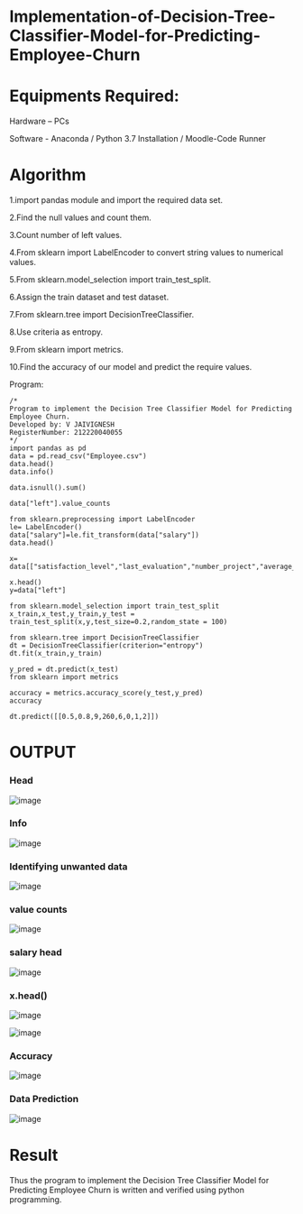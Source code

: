 # Implementation-of-Decision-Tree-Classifier-Model-for-Predicting-Employee-Churn

# Equipments Required:
Hardware – PCs

Software - Anaconda / Python 3.7 Installation / Moodle-Code Runner

# Algorithm

1.import pandas module and import the required data set.

2.Find the null values and count them.

3.Count number of left values.

4.From sklearn import LabelEncoder to convert string values to numerical values.

5.From sklearn.model_selection import train_test_split.

6.Assign the train dataset and test dataset.

7.From sklearn.tree import DecisionTreeClassifier.

8.Use criteria as entropy.

9.From sklearn import metrics.

10.Find the accuracy of our model and predict the require values.


Program:
```
/*
Program to implement the Decision Tree Classifier Model for Predicting Employee Churn.
Developed by: V JAIVIGNESH
RegisterNumber: 212220040055
*/
import pandas as pd
data = pd.read_csv("Employee.csv")
data.head()
data.info()

data.isnull().sum()

data["left"].value_counts

from sklearn.preprocessing import LabelEncoder
le= LabelEncoder()
data["salary"]=le.fit_transform(data["salary"])
data.head()

x= data[["satisfaction_level","last_evaluation","number_project","average_montly_hours","time_spend_company","Work_accident","promotion_last_5years","salary"]]

x.head()
y=data["left"]

from sklearn.model_selection import train_test_split
x_train,x_test,y_train,y_test = train_test_split(x,y,test_size=0.2,random_state = 100)

from sklearn.tree import DecisionTreeClassifier
dt = DecisionTreeClassifier(criterion="entropy")
dt.fit(x_train,y_train)

y_pred = dt.predict(x_test)
from sklearn import metrics

accuracy = metrics.accuracy_score(y_test,y_pred)
accuracy

dt.predict([[0.5,0.8,9,260,6,0,1,2]])
```

# OUTPUT

### Head

![image](https://github.com/neha074/Implementation-of-Decision-Tree-Classifier-Model-for-Predicting-Employee-Churn/assets/113016903/c39dcc17-a649-4f32-b3f7-602955e236ec)

### Info

![image](https://github.com/neha074/Implementation-of-Decision-Tree-Classifier-Model-for-Predicting-Employee-Churn/assets/113016903/dbbd37dc-8a59-4c7d-b42e-88478830a0f7)

### Identifying unwanted data

![image](https://github.com/neha074/Implementation-of-Decision-Tree-Classifier-Model-for-Predicting-Employee-Churn/assets/113016903/e6325b30-7265-4fdf-9106-59c9303c1487)

### value counts

![image](https://github.com/neha074/Implementation-of-Decision-Tree-Classifier-Model-for-Predicting-Employee-Churn/assets/113016903/094c07e3-6fcd-4710-8e5b-bd2a82a8efd0)

### salary head

![image](https://github.com/neha074/Implementation-of-Decision-Tree-Classifier-Model-for-Predicting-Employee-Churn/assets/113016903/f508e5eb-ee5d-4a0c-ad53-27892b31e068)

### x.head()

![image](https://github.com/neha074/Implementation-of-Decision-Tree-Classifier-Model-for-Predicting-Employee-Churn/assets/113016903/496f312e-be9f-4f9f-898b-7303ba3f013c)


![image](https://github.com/neha074/Implementation-of-Decision-Tree-Classifier-Model-for-Predicting-Employee-Churn/assets/113016903/e43cb1c0-b3d1-481c-831e-e46cbd75c3ed)

### Accuracy

![image](https://github.com/neha074/Implementation-of-Decision-Tree-Classifier-Model-for-Predicting-Employee-Churn/assets/113016903/d28bcab1-9e59-4b88-96b7-117e4f51cd38)

### Data Prediction

![image](https://github.com/neha074/Implementation-of-Decision-Tree-Classifier-Model-for-Predicting-Employee-Churn/assets/113016903/84b6edd1-7c22-411f-a532-15be78de2c2a)

# Result

Thus the program to implement the Decision Tree Classifier Model for Predicting Employee Churn is written and verified using python programming.
